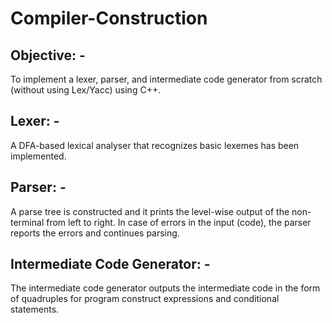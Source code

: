 # Compiler-Construction
## Objective: -
To implement a lexer, parser, and intermediate code generator from scratch (without using Lex/Yacc) using C++. 
## Lexer: -
A DFA-based lexical analyser that recognizes basic lexemes has been implemented. 
## Parser: -
A parse tree is constructed and it prints the level-wise output of the non-terminal from left to right. In case of errors in the input (code), the parser reports the errors and continues parsing.
## Intermediate Code Generator: -
The intermediate code generator outputs the intermediate code in the form of quadruples for program construct expressions and conditional statements. 

